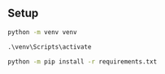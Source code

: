 ## Setup

```sh
python -m venv venv
``` 

```bat
.\venv\Scripts\activate
``` 

```sh
python -m pip install -r requirements.txt
``` 